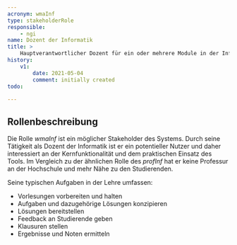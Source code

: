 ```yaml
---
acronym: wmaInf
type: stakeholderRole
responsible: 
    - ngi
name: Dozent der Informatik
title: >
    Hauptverantwortlicher Dozent für ein oder mehrere Module in der Informatik
history:
    v1:
        date: 2021-05-04
        comment: initially created
todo: 
                    
---
```


<!-- Rolle ist sehr dicht an profInf, durch die deutlich größere Nähe zu den Studierenden aber davon zu unterscheiden -->

## Rollenbeschreibung

Die Rolle _wmaInf_ ist ein möglicher Stakeholder des Systems. Durch seine Tätigkeit als Dozent der Informatik ist er ein potentieller Nutzer und daher interessiert an der Kernfunktionalität und dem praktischen Einsatz des Tools. Im Vergleich zu der ähnlichen Rolle des _profInf_ hat er keine Professur an der Hochschule und mehr Nähe zu den Studierenden.

Seine typischen Aufgaben in der Lehre umfassen:
* Vorlesungen vorbereiten und halten
* Aufgaben und dazugehörige Lösungen konzipieren
* Lösungen bereitstellen
* Feedback an Studierende geben
* Klausuren stellen
* Ergebnisse und Noten ermitteln
